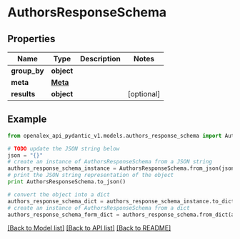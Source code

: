 # AuthorsResponseSchema


## Properties
Name | Type | Description | Notes
------------ | ------------- | ------------- | -------------
**group_by** | **object** |  | 
**meta** | [**Meta**](Meta.md) |  | 
**results** | **object** |  | [optional] 

## Example

```python
from openalex_api_pydantic_v1.models.authors_response_schema import AuthorsResponseSchema

# TODO update the JSON string below
json = "{}"
# create an instance of AuthorsResponseSchema from a JSON string
authors_response_schema_instance = AuthorsResponseSchema.from_json(json)
# print the JSON string representation of the object
print AuthorsResponseSchema.to_json()

# convert the object into a dict
authors_response_schema_dict = authors_response_schema_instance.to_dict()
# create an instance of AuthorsResponseSchema from a dict
authors_response_schema_form_dict = authors_response_schema.from_dict(authors_response_schema_dict)
```
[[Back to Model list]](../README.md#documentation-for-models) [[Back to API list]](../README.md#documentation-for-api-endpoints) [[Back to README]](../README.md)


